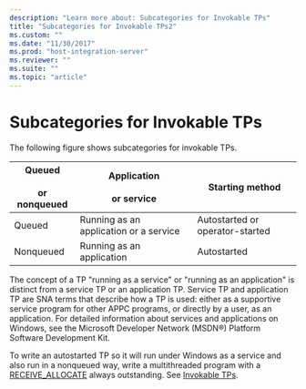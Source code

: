 ```yaml
---
description: "Learn more about: Subcategories for Invokable TPs"
title: "Subcategories for Invokable TPs2"
ms.custom: ""
ms.date: "11/30/2017"
ms.prod: "host-integration-server"
ms.reviewer: ""
ms.suite: ""
ms.topic: "article"
---
```

# Subcategories for Invokable TPs
The following figure shows subcategories for invokable TPs.  
  
|Queued<br /><br /> or nonqueued|Application<br /><br /> or service|Starting method|  
|-----------------------------|--------------------------------|---------------------|  
|Queued|Running as an application or a service|Autostarted or operator-started|  
|Nonqueued|Running as an application|Autostarted|  
  
 The concept of a TP "running as a service" or "running as an application" is distinct from a service TP or an application TP. Service TP and application TP are SNA terms that describe how a TP is used: either as a supportive service program for other APPC programs, or directly by a user, as an application. For detailed information about services and applications on Windows, see the Microsoft Developer Network (MSDN®) Platform Software Development Kit.  
  
 To write an autostarted TP so it will run under Windows as a service and also run in a nonqueued way, write a multithreaded program with a [RECEIVE_ALLOCATE](./receive-allocate1.md) always outstanding. See [Invokable TPs](../core/invokable-tps2.md).
